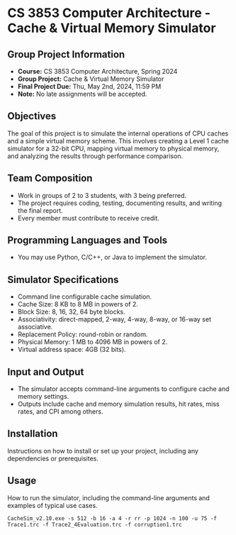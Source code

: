 # CS 3853 Computer Architecture - Cache & Virtual Memory Simulator

## Group Project Information
- **Course:** CS 3853 Computer Architecture, Spring 2024
- **Group Project:** Cache & Virtual Memory Simulator
- **Final Project Due:** Thu, May 2nd, 2024, 11:59 PM
- **Note:** No late assignments will be accepted.

## Objectives
The goal of this project is to simulate the internal operations of CPU caches and a simple virtual memory scheme. This involves creating a Level 1 cache simulator for a 32-bit CPU, mapping virtual memory to physical memory, and analyzing the results through performance comparison.

## Team Composition
- Work in groups of 2 to 3 students, with 3 being preferred.
- The project requires coding, testing, documenting results, and writing the final report.
- Every member must contribute to receive credit.

## Programming Languages and Tools
- You may use Python, C/C++, or Java to implement the simulator.

## Simulator Specifications
- Command line configurable cache simulation.
- Cache Size: 8 KB to 8 MB in powers of 2.
- Block Size: 8, 16, 32, 64 byte blocks.
- Associativity: direct-mapped, 2-way, 4-way, 8-way, or 16-way set associative.
- Replacement Policy: round-robin or random.
- Physical Memory: 1 MB to 4096 MB in powers of 2.
- Virtual address space: 4GB (32 bits).

## Input and Output
- The simulator accepts command-line arguments to configure cache and memory settings.
- Outputs include cache and memory simulation results, hit rates, miss rates, and CPI among others.

## Installation
Instructions on how to install or set up your project, including any dependencies or prerequisites.

## Usage
How to run the simulator, including the command-line arguments and examples of typical use cases.

```shell
CacheSim_v2.10.exe -s 512 -b 16 -a 4 -r rr -p 1024 -n 100 -u 75 -f Trace1.trc -f Trace2_4Evaluation.trc -f corruption1.trc
